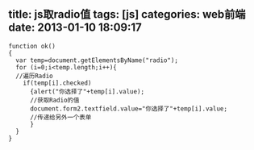 title: js取radio值
tags: [js]
categories: web前端
date: 2013-01-10 18:09:17
---
```
function ok()
{
  var temp=document.getElementsByName("radio");
  for (i=0;i<temp.length;i++){
  //遍历Radio
    if(temp[i].checked)
      {alert("你选择了"+temp[i].value);
      //获取Radio的值
      document.form2.textfield.value="你选择了"+temp[i].value;
      //传递给另外一个表单
      }
  }
}
```
